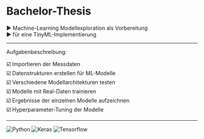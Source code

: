 # Bachelor-Thesis

▶️ Machine-Learning Modellexploration als Vorbereitung<br>
▶️ für eine TinyML-Implementierung<br>


****

Aufgabenbeschreibung:

☑️ Importieren der Messdaten<br>
☑️ Datenstrukturen erstellen für ML-Modelle<br>
☑️ Verschiedene Modellarchitekturen testen<br>
☑️ Modelle mit Real-Daten trainieren<br>
☑️ Ergebnisse der einzelnen Modelle aufzeichnen<br>
☑️ Hyperparameter-Tuning der Modelle<br>

*** 


 ![Python](https://img.shields.io/badge/-Python-000?&logo=Python) 
 ![Keras](https://img.shields.io/badge/-Keras-000?&logo=Keras) 
 ![Tensorflow](https://img.shields.io/badge/-Tensorflow-000?&logo=tensorflow)

